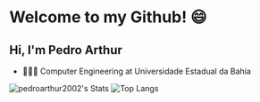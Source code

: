 # Welcome to my Github! 😄
## Hi, I'm Pedro Arthur
* 👩🏻‍💻 Computer Engineering at Universidade Estadual da Bahia
  
![pedroarthur2002's Stats](https://github-readme-stats.vercel.app/api?username=pedroarthur2002&theme=prussian&show_icons=true&hide_border=false&count_private=true)
![Top Langs](https://github-readme-stats.vercel.app/api/top-langs/?username=pedroarthur2002&theme=prussian&layout=compact&hide_border=false&count_private=true&card_width=495)




